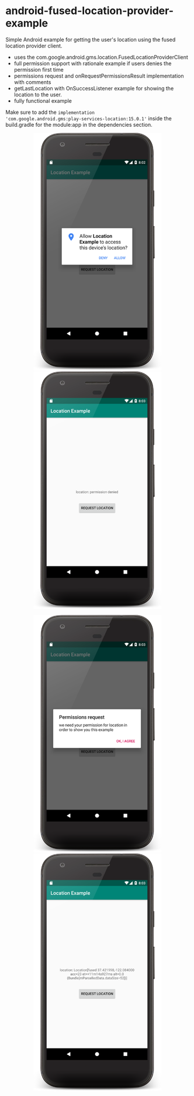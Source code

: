 # android-fused-location-provider-example
Simple Android example for getting the user's location using the fused location provider client.

* uses the com.google.android.gms.location.FusedLocationProviderClient
* full permission support with rationale example if users denies the permission first time
* permissions request and onRequestPermissionsResult implementation with comments
* getLastLocation with OnSuccessListener example for showing the location to the user.
* fully functional example 

Make sure to add the <code>implementation 'com.google.android.gms:play-services-location:15.0.1'</code> inside the build.gradle for the module:app in the dependencies section.

<p align="center">
  <img width="350"  src="device-2018-08-01-110258.png?raw=true">
   
  <img width="350"  src="device-2018-08-01-110322.png?raw=true">
</p>
 
<p align="center">
  <img width="350"  src="device-2018-08-01-110342.png?raw=true">
   
  <img width="350"  src="device-2018-08-01-110403.png?raw=true">
</p>

